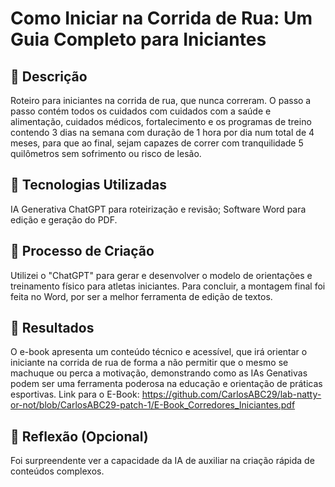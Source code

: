 # Como Iniciar na Corrida de Rua: Um Guia Completo para Iniciantes

## 📒 Descrição
Roteiro para iniciantes na corrida de rua, que nunca correram. O passo a passo contém todos os cuidados com cuidados com a saúde e alimentação, cuidados médicos, fortalecimento e os programas de treino contendo 3 dias na semana com duração de 1 hora por dia num total de 4 meses, para que ao final, sejam capazes de correr com tranquilidade 5 quilômetros sem sofrimento ou risco de lesão.

## 🤖 Tecnologias Utilizadas
IA Generativa ChatGPT para roteirização e revisão;
Software Word para edição e geração do PDF.

## 🧐 Processo de Criação
Utilizei o "ChatGPT" para gerar e desenvolver o modelo de orientações e treinamento físico para atletas iniciantes. Para concluir, a montagem final foi feita no Word, por ser a melhor ferramenta de edição de textos.

## 🚀 Resultados
O e-book apresenta um conteúdo técnico e acessível, que irá orientar o iniciante na corrida de rua de forma a não permitir que o mesmo se machuque ou perca a motivação, demonstrando como as IAs Genativas podem ser uma ferramenta poderosa na educação e orientação de práticas esportivas.
Link para o E-Book: https://github.com/CarlosABC29/lab-natty-or-not/blob/CarlosABC29-patch-1/E-Book_Corredores_Iniciantes.pdf

## 💭 Reflexão (Opcional)
Foi surpreendente ver a capacidade da IA de auxiliar na criação rápida de conteúdos complexos.


